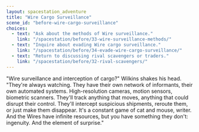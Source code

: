 ```yaml
---
layout: spacestation_adventure
title: "Wire Cargo Surveillance"
scene_id: "before-wire-cargo-surveillance"
choices:
  - text: "Ask about the methods of Wire surveillance."
    link: "/spacestation/before/33-wire-surveillance-methods/"
  - text: "Inquire about evading Wire cargo surveillance."
    link: "/spacestation/before/34-evade-wire-cargo-surveillance/"
  - text: "Return to discussing rival scavengers or traders."
    link: "/spacestation/before/32-rival-scavengers/"
---
```


"Wire surveillance and interception of cargo?" Wilkins shakes his head. "They're always watching. They have their own network of informants, their own automated systems. High-resolution cameras, motion sensors, biometric scanners. They'll track anything that moves, anything that could disrupt their control. They'll intercept suspicious shipments, reroute them, or just make them disappear. It's a constant game of cat and mouse, writer. And the Wires have infinite resources, but you have something they don't: ingenuity. And the element of surprise."
